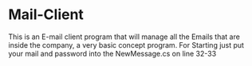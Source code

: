 # Mail-Client
This is an E-mail client program that will manage all the Emails that are inside the company, a very basic concept program.
For Starting just put your mail and password into the NewMessage.cs on line 32-33
